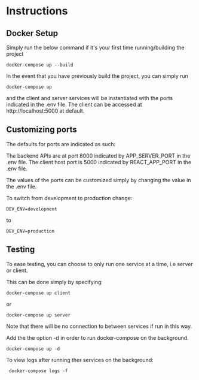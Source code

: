 # Instructions

## Docker Setup

Simply run the below command if it's your first time running/building the project
```
docker-compose up --build
``` 
In the event that you have previously build the project, you can simply run
```
docker-compose up
``` 

  and the client and server services will be instantiated with the ports indicated in the .env file. The client can be accessed at http://localhost:5000 at default.

## Customizing ports

The defaults for ports are indicated as such:

The backend APIs are at port 8000 indicated by APP_SERVER_PORT in the .env file.
The client host port is 5000 indicated by REACT_APP_PORT in the .env file.

The values of the ports can be customized simply by changing the value in the .env file.

To switch from development to production change:

```
DEV_ENV=development
```

to 

```
DEV_ENV=production
```

## Testing

To ease testing, you can choose to only run one service at a time, i.e server or client.

This can be done simply by specifying:

```
docker-compose up client
```

or 

```
docker-compose up server
```

Note that there will be no connection to between services if run in this way.

Add the the option -d in order to run docker-compose on the background.

```
docker-compose up -d
```

To view logs after running ther services on the background:

```
 docker-compose logs -f
 ```
